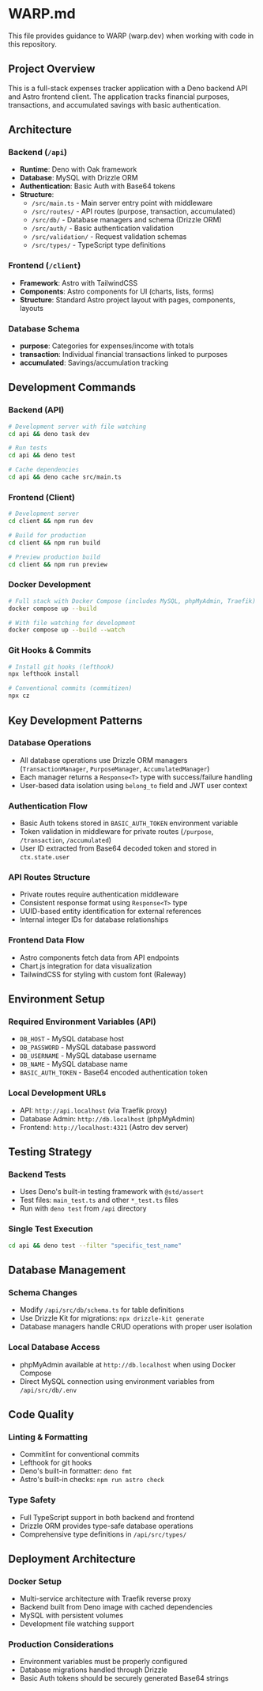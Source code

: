 # WARP.md

This file provides guidance to WARP (warp.dev) when working with code in this repository.

## Project Overview

This is a full-stack expenses tracker application with a Deno backend API and Astro frontend client. The application tracks financial purposes, transactions, and accumulated savings with basic authentication.

## Architecture

### Backend (`/api`)
- **Runtime**: Deno with Oak framework 
- **Database**: MySQL with Drizzle ORM
- **Authentication**: Basic Auth with Base64 tokens
- **Structure**:
  - `/src/main.ts` - Main server entry point with middleware
  - `/src/routes/` - API routes (purpose, transaction, accumulated)
  - `/src/db/` - Database managers and schema (Drizzle ORM)
  - `/src/auth/` - Basic authentication validation
  - `/src/validation/` - Request validation schemas
  - `/src/types/` - TypeScript type definitions

### Frontend (`/client`)
- **Framework**: Astro with TailwindCSS
- **Components**: Astro components for UI (charts, lists, forms)
- **Structure**: Standard Astro project layout with pages, components, layouts

### Database Schema
- **purpose**: Categories for expenses/income with totals
- **transaction**: Individual financial transactions linked to purposes
- **accumulated**: Savings/accumulation tracking

## Development Commands

### Backend (API)
```bash
# Development server with file watching
cd api && deno task dev

# Run tests
cd api && deno test

# Cache dependencies
cd api && deno cache src/main.ts
```

### Frontend (Client)
```bash
# Development server
cd client && npm run dev

# Build for production
cd client && npm run build

# Preview production build
cd client && npm run preview
```

### Docker Development
```bash
# Full stack with Docker Compose (includes MySQL, phpMyAdmin, Traefik)
docker compose up --build

# With file watching for development
docker compose up --build --watch
```

### Git Hooks & Commits
```bash
# Install git hooks (lefthook)
npx lefthook install

# Conventional commits (commitizen)
npx cz
```

## Key Development Patterns

### Database Operations
- All database operations use Drizzle ORM managers (`TransactionManager`, `PurposeManager`, `AccumulatedManager`)
- Each manager returns a `Response<T>` type with success/failure handling
- User-based data isolation using `belong_to` field and JWT user context

### Authentication Flow
- Basic Auth tokens stored in `BASIC_AUTH_TOKEN` environment variable
- Token validation in middleware for private routes (`/purpose`, `/transaction`, `/accumulated`)
- User ID extracted from Base64 decoded token and stored in `ctx.state.user`

### API Routes Structure
- Private routes require authentication middleware
- Consistent response format using `Response<T>` type
- UUID-based entity identification for external references
- Internal integer IDs for database relationships

### Frontend Data Flow
- Astro components fetch data from API endpoints
- Chart.js integration for data visualization
- TailwindCSS for styling with custom font (Raleway)

## Environment Setup

### Required Environment Variables (API)
- `DB_HOST` - MySQL database host
- `DB_PASSWORD` - MySQL database password  
- `DB_USERNAME` - MySQL database username
- `DB_NAME` - MySQL database name
- `BASIC_AUTH_TOKEN` - Base64 encoded authentication token

### Local Development URLs
- API: `http://api.localhost` (via Traefik proxy)
- Database Admin: `http://db.localhost` (phpMyAdmin)
- Frontend: `http://localhost:4321` (Astro dev server)

## Testing Strategy

### Backend Tests
- Uses Deno's built-in testing framework with `@std/assert`
- Test files: `main_test.ts` and other `*_test.ts` files
- Run with `deno test` from `/api` directory

### Single Test Execution
```bash
cd api && deno test --filter "specific_test_name"
```

## Database Management

### Schema Changes
- Modify `/api/src/db/schema.ts` for table definitions
- Use Drizzle Kit for migrations: `npx drizzle-kit generate`
- Database managers handle CRUD operations with proper user isolation

### Local Database Access
- phpMyAdmin available at `http://db.localhost` when using Docker Compose
- Direct MySQL connection using environment variables from `/api/src/db/.env`

## Code Quality

### Linting & Formatting
- Commitlint for conventional commits
- Lefthook for git hooks
- Deno's built-in formatter: `deno fmt`
- Astro's built-in checks: `npm run astro check`

### Type Safety
- Full TypeScript support in both backend and frontend
- Drizzle ORM provides type-safe database operations
- Comprehensive type definitions in `/api/src/types/`

## Deployment Architecture

### Docker Setup
- Multi-service architecture with Traefik reverse proxy
- Backend built from Deno image with cached dependencies
- MySQL with persistent volumes
- Development file watching support

### Production Considerations
- Environment variables must be properly configured
- Database migrations handled through Drizzle
- Basic Auth tokens should be securely generated Base64 strings
